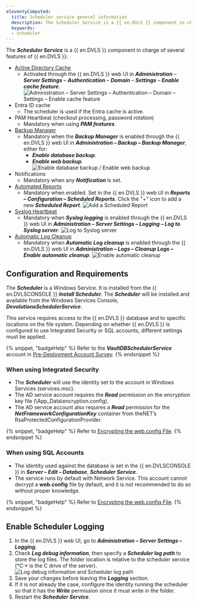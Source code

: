 ```yaml
---
eleventyComputed:
  title: Scheduler service general information
  description: The Scheduler Service is a {{ en.DVLS }} component in charge of several features of {{ en.DVLS }}.
  keywords:
  - scheduler
---
```

The ***Scheduler Service*** is a {{ en.DVLS }} component in charge of several features of {{ en.DVLS }}:

* [Active Directory Cache](/server/web-interface/administration/configuration/server-settings/general/authentication/domain/)
    * Activated through the {{ en.DVLS }} web UI in ***Administration*** – ***Server Settings*** – ***Authentication*** – ***Domain*** – ***Settings*** – ***Enable cache feature***.
![Administration – Server Settings – Authentication – Domain – Settings – Enable cache feature](https://cdnweb.devolutions.net/docs/DVLS0024_2024_1.png)
* Entra ID cache
    * The scheduler is used if the Entra cache is active.
* PAM Heartbeat (checkout processing, password rotation)
    * Mandatory when using ***PAM features***.
* [Backup Manager](/server/web-interface/administration/backup/backup-manager/)
    * Mandatory when the ***Backup Manager*** is enabled through the {{ en.DVLS }} web UI in ***Administration – Backup – Backup Manager***, either for:
        * ***Enable database backup***.
        * ***Enable web backup***.
![Enable database backup / Enable web backup](https://cdnweb.devolutions.net/docs/docs_en_kb_KB4955.png)
* Notifications
    * Mandatory when any ***Notification*** is set.
* [Automated Reports](/server/web-interface/reports/configuration/scheduled-reports/)
    * Mandatory when enabled. Set in the {{ en.DVLS }} web UI in ***Reports – Configuration – Scheduled Reports***. Click the "+" icon to add a new ***Scheduled Report***.
![Add a Scheduled Report](https://cdnweb.devolutions.net/docs/docs_en_kb_KB4956.png)
* [Syslog Heartbeat](/server/web-interface/administration/configuration/server-settings/general/logging/)
    * Mandatory when ***Syslog logging*** is enabled through the {{ en.DVLS }} web UI in ***Administration – Server Settings – Logging – Log to Syslog server***.
![Log to Syslog server](https://cdnweb.devolutions.net/docs/docs_en_kb_KB4957.png)
* [Automatic Log Cleanup](/server/web-interface/administration/logs/cleanup-logs/)
    * Mandatory when ***Automatic Log cleanup*** is enabled through the {{ en.DVLS }} web UI in ***Administration – Logs – Cleanup Logs – Enable automatic cleanup***.
![Enable automatic cleanup](https://cdnweb.devolutions.net/docs/DVLS0025_2024_1.png)

## Configuration and Requirements
The ***Scheduler*** is a Windows Service. It is installed from the {{ en.DVLSCONSOLE }} ***Install Scheduler***. The ***Scheduler*** will be installed and available from the Windows Services Console, ***DevolutionsSchedulerService***.

This service requires access to the {{ en.DVLS }} database and to specific locations on the file system. Depending on whether {{ en.DVLS }} is configured to use Integrated Security or SQL accounts, different settings must be applied.

{% snippet, "badgeHelp" %}
Refer to the ***VaultDBSchedulerService*** account in [Pre-Deployment Account Survey](/kb/devolutions-server/knowledge-base/pre-deployment-account-survey/).
{% endsnippet %}

### When using Integrated Security
* The ***Scheduler*** will use the identity set to the account in Windows Services (services.msc).
* The AD service account requires the ***Read*** permission on the encryption key file (<web app path>\App_Data\encryption.config).
* The AD service account also requires a ***Read*** permission for the ***NetFrameworkConfigurationKey*** container from theNET’s RsaProtectedConfigurationProvider.

{% snippet, "badgeHelp" %}
Refer to [Encrypting the web.config File](/kb/devolutions-server/how-to-articles/encrypting-web-config-file/).
{% endsnippet %}

### When using SQL Accounts
* The identity used against the database is set in the {{ en.DVLSCONSOLE }} in ***Server – Edit – Database***, ***Scheduler Service***.
* The service runs by default with Network Service. This account cannot decrypt a **web.config** file by default, and it is not recommended to do so without proper knowledge.

{% snippet, "badgeHelp" %}
Refer to [Encrypting the web.config File](/kb/devolutions-server/how-to-articles/encrypting-web-config-file/).
{% endsnippet %}

## Enable Scheduler Logging
1. In the {{ en.DVLS }} web UI, go to ***Administration – Server Settings – Logging***.
1. Check ***Log debug information***, then specify a ***Scheduler log path*** to store the log files. The folder location is relative to the scheduler service (**C:\** is the C drive of the server).
![Log debug information and Scheduler log path](https://cdnweb.devolutions.net/docs/docs_en_kb_KB2237.png)
1. Save your changes before leaving the ***Logging*** section.
1. If it is not already the case, configure the identity running the scheduler so that it has the ***Write*** permission since it must write in the folder.
1. Restart the ***Scheduler Service***.
